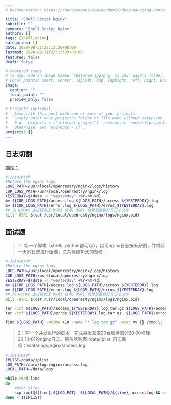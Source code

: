```yaml
---
# Documentation: https://sourcethemes.com/academic/docs/managing-content/

title: "Shell Script Nginx"
subtitle: ""
summary: "Shell Script Nginx"
authors: []
tags: [shell,nginx]
categories: []
date: 2020-08-31T22:13:29+08:00
lastmod: 2020-08-31T22:13:29+08:00
featured: false
draft: false

# Featured image
# To use, add an image named `featured.jpg/png` to your page's folder.
# Focal points: Smart, Center, TopLeft, Top, TopRight, Left, Right, BottomLeft, Bottom, BottomRight.
image:
  caption: ""
  focal_point: ""
  preview_only: false

# Projects (optional).
#   Associate this post with one or more of your projects.
#   Simply enter your project's folder or file name without extension.
#   E.g. `projects = ["internal-project"]` references `content/project/deep-learning/index.md`.
#   Otherwise, set `projects = []`.
projects: []
---
```


## 日志切割

[摘抄：](https://time.geekbang.org/course/detail/100020301-65071)

```sh
#!/bin/bash
#Rotate the nginx logs
LOGS_PATH=/usr/local/openrestry/nginx/logs/history
CUR_LOGS_PATH=/usr/local/openrestry/nginx/log
YESTERDAY=$(date -d "yesterday" +%Y-%m-%d)
mv ${CUR_LOGS_PATH}/access.log ${LOGS_PATH}/access_${YESTERDAY}.log
mv ${CUR_LOGS_PATH}/error.log ${LOGS_PATH}/erros_${YESTERDAY}.log
## 向 Nginx 主进程发送 USR1 信号。USR1 信号是重新打开日志文件
kill -USR1 $(cat /usr/local/openresty/nginx/logs/nginx.pid)
```

## 面试题

> 1：写一个脚本（shell、python都可以），实现nginx日志按天分割，并将前一天的日志进行压缩，总共保留10天的备份

```sh
#!/bin/bash
#Rotate the nginx logs
LOGS_PATH=/usr/local/openrestry/nginx/logs/history
CUR_LOGS_PATH=/usr/local/openrestry/nginx/log
YESTERDAY=$(date -d "yesterday" +%Y-%m-%d)
mv ${CUR_LOGS_PATH}/access.log ${LOGS_PATH}/access_${YESTERDAY}.log
mv ${CUR_LOGS_PATH}/error.log ${LOGS_PATH}/erros_${YESTERDAY}.log
## 向 Nginx 主进程发送 USR1 信号。USR1 信号是重新打开日志文件
kill -USR1 $(cat /usr/local/openresty/nginx/logs/nginx.pid)

tar -czf ${LOGS_PATH}/access_${YESTERDAY}.log.tar.gz ${LOGS_PATH}/access_${YESTERDAY}.log --remove-files
tar -czf ${LOGS_PATH}/erros_${YESTERDAY}.log.tar.gz  ${LOGS_PATH}/erros_${YESTERDAY}.log --remove-files

find ${LOGS_PATH} -mtime +10 -name "*.log.tar.gz" -exec mv {} /tmp \;
```

> 2：写一个并发执行的脚本，完成并发获取20台服务器的20:00:01到20:10:01的nginx日志。服务器列表:/data/iplist ,日志路径：/data/logs/nginx/access.log

```sh
#!/bin/bash
IPLIST=/data/iplist
LOG_PATH=/data/logs/nginx/access.log
LOCAL_PATH=/data/logs

while read line
do
    #echo $line
    scp root@${line}:${LOG_PAT}  ${LOCAL_PATH}/${line}_access.log && sed -n '/31\/Aug\/2020:20:00:01/,/31\/Aug\/2020:20:10:01/p' ${line}_access.log &
done < ${IPLIST}
```

